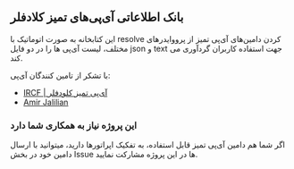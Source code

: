 ## بانک اطلاعاتی آی‌پی‌های تمیز کلادفلر

این کتابخانه به صورت اتوماتیک با resolve کردن دامین‌های آی‌پی تمیز از پرووایدرهای مختلف، لیست آی‌پی ها را در دو فایل json و text جهت استفاده کاربران گردآوری می کند.

با تشکر از تامین کنندگان آی‌پی:

- [IRCF | آی‌پی تمیز کلودفلر](twitter.com/ircfspace)
- [Amir Jalilian](twitter.com/amirjaliliann)




### این پروژه نیاز به همکاری شما دارد 
اگر شما هم دامین آی‌پی تمیز قابل استفاده، به تفکیک  اپراتورها دارید، میتوانید با ارسال دامین خود در بخش Issue ها در این پروژه مشارکت نمایید. 
